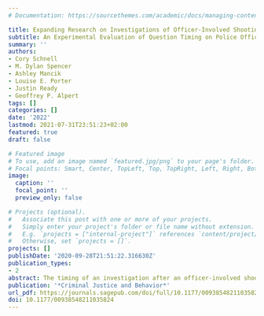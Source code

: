 ```yaml
---
# Documentation: https://sourcethemes.com/academic/docs/managing-content/

title: Expanding Research on Investigations of Officer-Involved Shootings
subtitle: An Experimental Evaluation of Question Timing on Police Officers' Memory Recall
summary: ''
authors:
- Cory Schnell
- M. Dylan Spencer
- Ashley Mancik
- Louise E. Porter
- Justin Ready
- Geoffrey P. Alpert
tags: []
categories: []
date: '2022'
lastmod: 2021-07-31T23:51:23+02:00
featured: true
draft: false

# Featured image
# To use, add an image named `featured.jpg/png` to your page's folder.
# Focal points: Smart, Center, TopLeft, Top, TopRight, Left, Right, BottomLeft, Bottom, BottomRight.
image:
  caption: ''
  focal_point: ''
  preview_only: false

# Projects (optional).
#   Associate this post with one or more of your projects.
#   Simply enter your project's folder or file name without extension.
#   E.g. `projects = ["internal-project"]` references `content/project/deep-learning/index.md`.
#   Otherwise, set `projects = []`.
projects: []
publishDate: '2020-09-28T21:51:22.316630Z'
publication_types:
- 2
abstract: The timing of an investigation after an officer-involved shooting (OIS) is influenced by conflicting forces. The public demands expedited resolution, but police officers are provided several protections that can delay investigations of their actions. This study conducts a randomized experiment to determine the impact of question timing after an OIS on the accu- racy of police officers’ memory recall. Officers were randomly assigned to one of two groups. The treatment group completed a questionnaire after participating in a live-action, active shooter training scenario and again 2 days later, whereas the control group only completed the questionnaire 2 days later. Our findings suggest the timing of interviews after training did not influence officers’ recall of the scenario. There is little empirical understanding of how police officers reconstruct OIS events; further interdisciplinary research can help clarify these cognitive processes. This research could strengthen a traditional pathway to provide accountability for officers through investigations. 
publication: '*Criminal Justice and Behavior*'
url_pdf: https://journals.sagepub.com/doi/full/10.1177/00938548211035824
doi: 10.1177/00938548211035824
---
```


